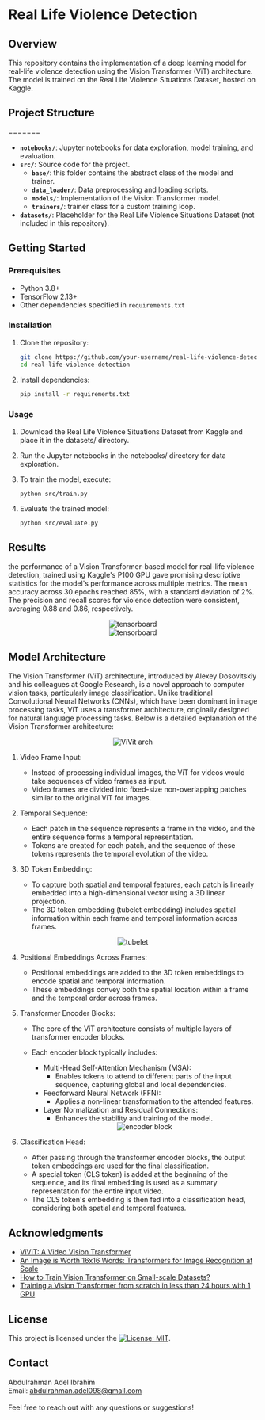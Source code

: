 
# Real Life Violence Detection

## Overview

This repository contains the implementation of a deep learning model for real-life violence detection using the Vision Transformer (ViT) architecture. The model is trained on the Real Life Violence Situations Dataset, hosted on Kaggle.

## Project Structure
=======
- **`notebooks/`**: Jupyter notebooks for data exploration, model training, and evaluation.
- **`src/`**: Source code for the project.
  - **`base/`**: this folder contains the abstract class of the model and trainer.
  - **`data_loader/`**: Data preprocessing and loading scripts.
  - **`models/`**: Implementation of the Vision Transformer model.
  - **`trainers/`**: trainer class for a custom training loop.
- **`datasets/`**: Placeholder for the Real Life Violence Situations Dataset (not included in this repository).

## Getting Started

### Prerequisites

- Python 3.8+
- TensorFlow 2.13+
- Other dependencies specified in `requirements.txt`

### Installation

1. Clone the repository:

   ```bash
   git clone https://github.com/your-username/real-life-violence-detection.git
   cd real-life-violence-detection
   ```
2. Install dependencies:
     
     ```bash
     pip install -r requirements.txt
     ```
### Usage

1. Download the Real Life Violence Situations Dataset from Kaggle and place it in the datasets/ directory.

2. Run the Jupyter notebooks in the notebooks/ directory for data exploration.

3. To train the model, execute:
     ```
     python src/train.py
     ```
4. Evaluate the trained model:
     ```
     python src/evaluate.py
     ```
     
## Results

the performance of a Vision Transformer-based model for real-life violence detection, trained using Kaggle's P100 GPU gave promising descriptive statistics for the model's performance across multiple metrics. The mean accuracy across 30 epochs reached 85%, with a standard deviation of 2%. The precision and recall scores for violence detection were consistent, averaging 0.88 and 0.86, respectively.

<center><img src="" alt="tensorboard"></center>
<center><img src="" alt="tensorboard"></center>

## Model Architecture

The Vision Transformer (ViT) architecture, introduced by Alexey Dosovitskiy and his colleagues at Google Research, is a novel approach to computer vision tasks, particularly image classification. Unlike traditional Convolutional Neural Networks (CNNs), which have been dominant in image processing tasks, ViT uses a transformer architecture, originally designed for natural language processing tasks. Below is a detailed explanation of the Vision Transformer architecture:

<center><img src="" alt="ViVit arch"></center>

1. Video Frame Input:
    - Instead of processing individual images, the ViT for videos would take sequences of video frames as input.
    - Video frames are divided into fixed-size non-overlapping patches similar to the original ViT for images.

2. Temporal Sequence:
    - Each patch in the sequence represents a frame in the video, and the entire sequence forms a temporal representation.
    - Tokens are created for each patch, and the sequence of these tokens represents the temporal evolution of the video.

3. 3D Token Embedding:
    - To capture both spatial and temporal features, each patch is linearly embedded into a high-dimensional vector using a 3D linear projection.
    - The 3D token embedding (tubelet embedding) includes spatial information within each frame and temporal information across frames.

<center><img src="" alt="tubelet"></center>

4. Positional Embeddings Across Frames:
    - Positional embeddings are added to the 3D token embeddings to encode spatial and temporal information.
    - These embeddings convey both the spatial location within a frame and the temporal order across frames.
  
5. Transformer Encoder Blocks:
    - The core of the ViT architecture consists of multiple layers of transformer encoder blocks.
    - Each encoder block typically includes:
        - Multi-Head Self-Attention Mechanism (MSA):
            - Enables tokens to attend to different parts of the input sequence, capturing global and local dependencies.
        - Feedforward Neural Network (FFN):
            - Applies a non-linear transformation to the attended features.
        - Layer Normalization and Residual Connections:
            - Enhances the stability and training of the model.
         
      <center><img src="" alt="encoder block"></center>

6. Classification Head:
    - After passing through the transformer encoder blocks, the output token embeddings are used for the final classification.
    - A special token (CLS token) is added at the beginning of the sequence, and its final embedding is used as a summary representation for the entire input video.
    - The CLS token's embedding is then fed into a classification head, considering both spatial and temporal features.


## Acknowledgments

- <a href="https://arxiv.org/abs/2103.15691">ViViT: A Video Vision Transformer</a>
- <a href="https://arxiv.org/abs/2010.11929">An Image is Worth 16x16 Words: Transformers for Image Recognition at Scale</a>
- <a href="https://arxiv.org/abs/2210.07240">How to Train Vision Transformer on Small-scale Datasets?</a>
- <a href="https://arxiv.org/abs/2211.05187">Training a Vision Transformer from scratch in less than 24 hours with 1 GPU</a>

## License

This project is licensed under the [![License: MIT](https://img.shields.io/badge/License-MIT-yellow.svg)](https://opensource.org/licenses/MIT).

## Contact
Abdulrahman Adel Ibrahim<br>
Email: abdulrahman.adel098@gmail.com<br>
<br>
Feel free to reach out with any questions or suggestions!


 
